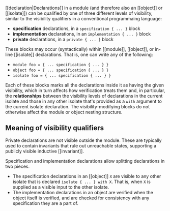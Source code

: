[[declaration|Declarations]] in a module (and therefore also an [[object]] or [[isolate]]) can be qualified by one of three different levels of visibility, similar to the visibility qualifiers in a conventional programmaing language:

  - **specification** declarations, in a `specification { ... }` block
  - **implementation** declarations, in an `implementation { ... }` block 
  - **private** declarations, in a `private { ... }` block

These blocks may occur (syntactically) within [[module]], [[object]], or in-line [[isolate]] declarations. That is, one can write any of the following:

  - `module foo = { ... specification { ... } }`
  - `object foo = { ... specification { ... } }`
  - `isolate foo = { ... specification { ... } }`

Each of these blocks marks all the declarations inside it as having the given visibility, which in turn affects how verification treats them and, in particular, the **relationships** between the visibility levels of declarations in the current isolate and those in any other isolate that's provided as a `with` argument to the current isolate declaration. The visibility-modifying blocks do not otherwise affect the module or object nesting structure. 

## Meaning of visibility qualifiers
Private declarations are not visible outside the module. These are typically used to contain invariants that rule out unreachable states, supporting a publicly visible inductive [[invariant]].

Specification and implementation declarations allow splitting declarations in two pieces.

  - The specification declarations in an [[object]] `X` are visible to any other isolate that is declared `isolate { ... } with X`. That is, when `X` is supplied as a visible input to the other isolate.
  - The implementation declarations in an object are verified when the object itself is verified, and are checked for consistency with any specification they are a part of.
